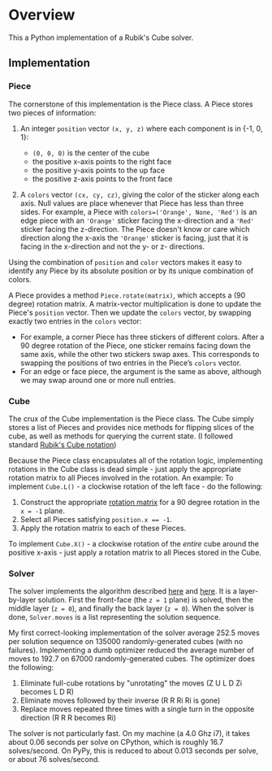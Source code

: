 # Overview

This a Python implementation of a Rubik's Cube solver.
 
## Implementation

### Piece

The cornerstone of this implementation is the Piece class. A Piece stores two pieces of information:

1. An integer `position` vector `(x, y, z)` where each component is in {-1, 0, 1}:
	- `(0, 0, 0)` is the center of the cube
	- the positive x-axis points to the right face
	- the positive y-axis points to the up face
	- the positive z-axis points to the front face

2. A `colors` vector `(cx, cy, cz)`, giving the color of the sticker along each axis. Null values are place whenever that Piece has less than three sides. For example, a Piece with `colors=('Orange', None, 'Red')` is an edge piece with an `'Orange'` sticker facing the x-direction and a `'Red'` sticker facing the z-direction. The Piece doesn't know or care which direction along the x-axis the `'Orange'` sticker is facing, just that it is facing in the x-direction and not the y- or z- directions.

Using the combination of `position` and `color` vectors makes it easy to identify any Piece by its absolute position or by its unique combination of colors.

A Piece provides a method `Piece.rotate(matrix)`, which accepts a (90 degree) rotation matrix. A matrix-vector multiplication is done to update the Piece's `position` vector. Then we update the `colors` vector, by swapping exactly two entries in the `colors` vector:

- For example, a corner Piece has three stickers of different colors. After a 90 degree rotation of the Piece, one sticker remains facing down the same axis, while the other two stickers swap axes. This corresponds to swapping the positions of two entries in the Piece’s `colors` vector.
- For an edge or face piece, the argument is the same as above, although we may swap around one or more null entries.

### Cube

The crux of the Cube implementation is the Piece class. The Cube simply stores a list of Pieces and provides nice methods for flipping slices of the cube, as well as methods for querying the current state. (I followed standard [Rubik's Cube notation](http://ruwix.com/the-rubiks-cube/notation/))

Because the Piece class encapsulates all of the rotation logic, implementing rotations in the Cube class is dead simple - just apply the appropriate rotation matrix to all Pieces involved in the rotation. An example: To implement `Cube.L()` - a clockwise rotation of the left face - do the following:

1. Construct the appropriate [rotation matrix](http://en.wikipedia.org/wiki/Rotation_matrix) for a 90 degree rotation in the `x = -1` plane.
2. Select all Pieces satisfying `position.x == -1`.
3. Apply the rotation matrix to each of these Pieces.

To implement `Cube.X()` - a clockwise rotation of the *entire* cube around the positive x-axis - just apply a rotation matrix to all Pieces stored in the Cube.

### Solver

The solver implements the algorithm described [here](http://peter.stillhq.com/jasmine/rubikscubesolution.html) and [here](http://www.chessandpoker.com/rubiks-cube-solution.html). It is a layer-by-layer solution. First the front-face (the `z = 1` plane) is solved, then the middle layer (`z = 0`), and finally the back layer (`z = 0`). When the solver is done, `Solver.moves` is a list representing the solution sequence.

My first correct-looking implementation of the solver average 252.5 moves per solution sequence on 135000 randomly-generated cubes (with no failures). Implementing a dumb optimizer reduced the average number of moves to 192.7 on 67000 randomly-generated cubes. The optimizer does the following:

1. Eliminate full-cube rotations by "unrotating" the moves (Z U L D Zi becomes L D R)
2. Eliminate moves followed by their inverse (R R Ri Ri is gone)
3. Replace moves repeated three times with a single turn in the opposite direction (R R R becomes Ri)

The solver is not particularly fast. On my machine (a 4.0 Ghz i7), it takes about 0.06 seconds per solve on CPython, which is roughly 16.7 solves/second. On PyPy, this is reduced to about 0.013 seconds per solve, or about 76 solves/second.